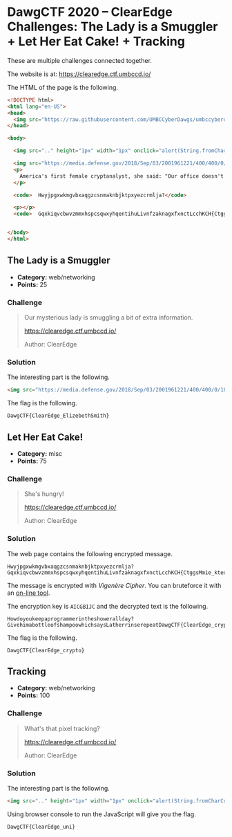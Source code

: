 # DawgCTF 2020 – ClearEdge Challenges: The Lady is a Smuggler + Let Her Eat Cake! + Tracking

These are multiple challenges connected together.

The website is at: https://clearedge.ctf.umbccd.io/

The HTML of the page is the following.

```html
<!DOCTYPE html>
<html lang="en-US">
<head>
  <img src="https://raw.githubusercontent.com/UMBCCyberDawgs/umbccyberdawgs.github.io/master/images/avatar-cyberdefense-locked.png">
</head>

<body>

  <img src=".." height="1px" width="1px" onclick="alert(String.fromCharCode(68,97,119,103,67,84,70,123,67,108,101,97,114,69,100,103,101,95,117,110,105,125))" >

  <img src="https://media.defense.gov/2018/Sep/03/2001961221/400/400/0/180903-D-IM742-2028.JPG?flag=DawgCTF{ClearEdge_ElizebethSmith)">
  <p>
    America's first female cryptanalyst, she said: "Our office doesn't make 'em, we only break 'em".  On this day, let her eat cake!
  </p>

  <code>  Hwyjpgxwkmgvbxaqgzcsnmaknbjktpxyezcrmlja?</code>

  <p></p>
  <code>  GqxkiqvcbwvzmmxhspcsqwxyhqentihuLivnfzaknagxfxnctLcchKCH{CtggsMmie_kteqbx}</code>


</body>
</html>
```

## The Lady is a Smuggler

* **Category:** web/networking
* **Points:** 25

### Challenge

> Our mysterious lady is smuggling a bit of extra information.
> 
> https://clearedge.ctf.umbccd.io/
> 
> Author: ClearEdge

### Solution

The interesting part is the following.

```html
<img src="https://media.defense.gov/2018/Sep/03/2001961221/400/400/0/180903-D-IM742-2028.JPG?flag=DawgCTF{ClearEdge_ElizebethSmith)">
```

The flag is the following.

```
DawgCTF{ClearEdge_ElizebethSmith}
```

## Let Her Eat Cake!

* **Category:** misc
* **Points:** 75

### Challenge

> She's hungry!
> 
> https://clearedge.ctf.umbccd.io/
> 
> Author: ClearEdge

### Solution

The web page contains the following encrypted message.

```
Hwyjpgxwkmgvbxaqgzcsnmaknbjktpxyezcrmlja?
GqxkiqvcbwvzmmxhspcsqwxyhqentihuLivnfzaknagxfxnctLcchKCH{CtggsMmie_kteqbx}
```

The message is encrypted with *Vigenère Cipher*. You can bruteforce it with an [on-line tool](https://www.dcode.fr/vigenere-cipher).

The encryption key is `AICGBIJC` and the decrypted text is the following.

```
Howdoyoukeepaprogrammerintheshowerallday?
GivehimabottleofshampoowhichsaysLatherrinserepeatDawgCTF{ClearEdge_crypto}
```

The flag is the following.

```
DawgCTF{ClearEdge_crypto}
```

## Tracking

* **Category:** web/networking
* **Points:** 100

### Challenge

> What's that pixel tracking?
> 
> https://clearedge.ctf.umbccd.io/
> 
> Author: ClearEdge

### Solution

The interesting part is the following.

```html
<img src=".." height="1px" width="1px" onclick="alert(String.fromCharCode(68,97,119,103,67,84,70,123,67,108,101,97,114,69,100,103,101,95,117,110,105,125))" >
```

Using browser console to run the JavaScript will give you the flag.

```
DawgCTF{ClearEdge_uni}
```